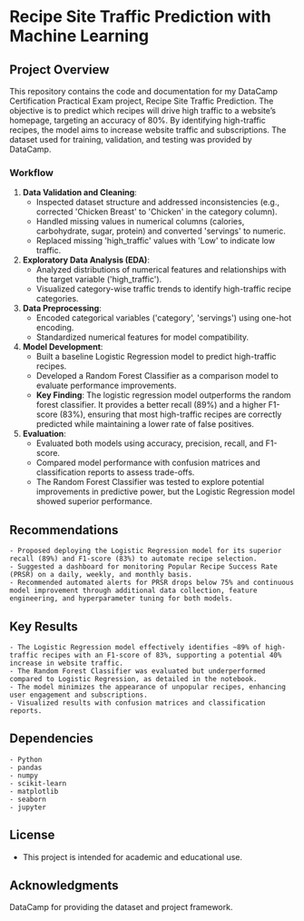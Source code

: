 # Recipe Site Traffic Prediction with Machine Learning

## Project Overview

This repository contains the code and documentation for my DataCamp Certification Practical Exam project, Recipe Site Traffic Prediction. The objective is to predict which recipes will drive high traffic to a website’s homepage, targeting an accuracy of 80%. By identifying high-traffic recipes, the model aims to increase website traffic and subscriptions. The dataset used for training, validation, and testing was provided by DataCamp.

### Workflow

1. **Data Validation and Cleaning**:
    - Inspected dataset structure and addressed inconsistencies (e.g., corrected 'Chicken Breast' to 'Chicken' in the category column).
    - Handled missing values in numerical columns (calories, carbohydrate, sugar, protein) and converted 'servings' to numeric.
    - Replaced missing 'high_traffic' values with 'Low' to indicate low traffic.
2. **Exploratory Data Analysis (EDA)**:
    - Analyzed distributions of numerical features and relationships with the target variable ('high_traffic').
    - Visualized category-wise traffic trends to identify high-traffic recipe categories.
3. **Data Preprocessing**:
    - Encoded categorical variables ('category', 'servings') using one-hot encoding.
    - Standardized numerical features for model compatibility.
4. **Model Development**:
    - Built a baseline Logistic Regression model to predict high-traffic recipes.
    - Developed a Random Forest Classifier as a comparison model to evaluate performance improvements.
    - **Key Finding**: The logistic regression model outperforms the random forest classifier. It provides a better recall (89%) and a higher F1-score (83%), ensuring that most high-traffic recipes are correctly predicted while maintaining a lower rate of false positives.
5. **Evaluation**:
    - Evaluated both models using accuracy, precision, recall, and F1-score.
    - Compared model performance with confusion matrices and classification reports to assess trade-offs.
    - The Random Forest Classifier was tested to explore potential improvements in predictive power, but the Logistic Regression model showed superior performance.

## Recommendations
    - Proposed deploying the Logistic Regression model for its superior recall (89%) and F1-score (83%) to automate recipe selection.
    - Suggested a dashboard for monitoring Popular Recipe Success Rate (PRSR) on a daily, weekly, and monthly basis.
    - Recommended automated alerts for PRSR drops below 75% and continuous model improvement through additional data collection, feature engineering, and hyperparameter tuning for both models.

## Key Results
    - The Logistic Regression model effectively identifies ~89% of high-traffic recipes with an F1-score of 83%, supporting a potential 40% increase in website traffic.
    - The Random Forest Classifier was evaluated but underperformed compared to Logistic Regression, as detailed in the notebook.
    - The model minimizes the appearance of unpopular recipes, enhancing user engagement and subscriptions.
    - Visualized results with confusion matrices and classification reports.

## Dependencies

    - Python
    - pandas
    - numpy
    - scikit-learn
    - matplotlib
    - seaborn
    - jupyter

## License
- This project is intended for academic and educational use.

## Acknowledgments

DataCamp for providing the dataset and project framework.
